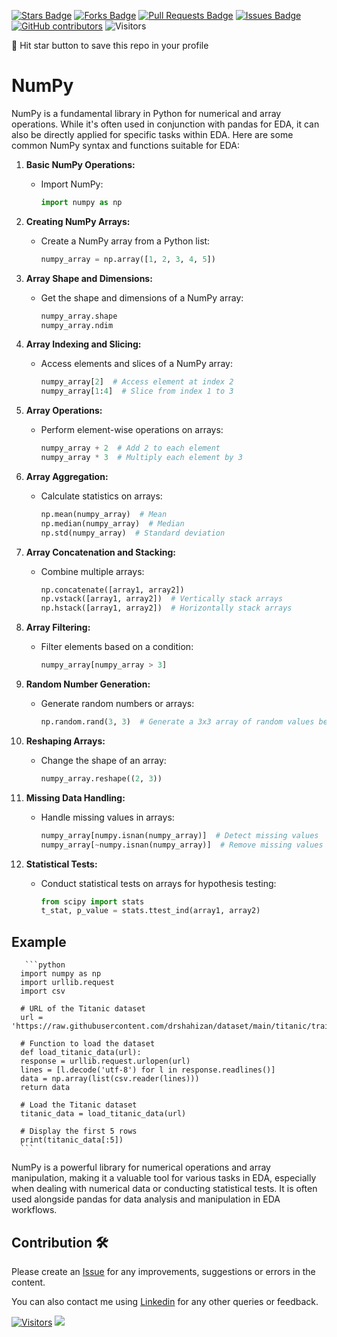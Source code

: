 
<a href="https://github.com/drshahizan/Python_EDA/stargazers"><img src="https://img.shields.io/github/stars/drshahizan/Python_EDA" alt="Stars Badge"/></a>
<a href="https://github.com/drshahizan/Python_EDA/network/members"><img src="https://img.shields.io/github/forks/drshahizan/Python_EDA" alt="Forks Badge"/></a>
<a href="https://github.com/drshahizan/Python_EDA/pulls"><img src="https://img.shields.io/github/issues-pr/drshahizan/Python_EDA" alt="Pull Requests Badge"/></a>
<a href="https://github.com/drshahizan/Python_EDA/issues"><img src="https://img.shields.io/github/issues/drshahizan/Python_EDA" alt="Issues Badge"/></a>
<a href="https://github.com/drshahizan/Python_EDA/graphs/contributors"><img alt="GitHub contributors" src="https://img.shields.io/github/contributors/drshahizan/Python_EDA?color=2b9348"></a>
![Visitors](https://api.visitorbadge.io/api/visitors?path=https%3A%2F%2Fgithub.com%2Fdrshahizan%2FPython_EDA&labelColor=%23d9e3f0&countColor=%23697689&style=flat)

🌟 Hit star button to save this repo in your profile

# NumPy

NumPy is a fundamental library in Python for numerical and array operations. While it's often used in conjunction with pandas for EDA, it can also be directly applied for specific tasks within EDA. Here are some common NumPy syntax and functions suitable for EDA:

1. **Basic NumPy Operations:**
   - Import NumPy:

      ```python
      import numpy as np
      ```

2. **Creating NumPy Arrays:**
   - Create a NumPy array from a Python list:

      ```python
      numpy_array = np.array([1, 2, 3, 4, 5])
      ```

3. **Array Shape and Dimensions:**
   - Get the shape and dimensions of a NumPy array:

      ```python
      numpy_array.shape
      numpy_array.ndim
      ```

4. **Array Indexing and Slicing:**
   - Access elements and slices of a NumPy array:

      ```python
      numpy_array[2]  # Access element at index 2
      numpy_array[1:4]  # Slice from index 1 to 3
      ```

5. **Array Operations:**
   - Perform element-wise operations on arrays:

      ```python
      numpy_array + 2  # Add 2 to each element
      numpy_array * 3  # Multiply each element by 3
      ```

6. **Array Aggregation:**
   - Calculate statistics on arrays:

      ```python
      np.mean(numpy_array)  # Mean
      np.median(numpy_array)  # Median
      np.std(numpy_array)  # Standard deviation
      ```

7. **Array Concatenation and Stacking:**
   - Combine multiple arrays:

      ```python
      np.concatenate([array1, array2])
      np.vstack([array1, array2])  # Vertically stack arrays
      np.hstack([array1, array2])  # Horizontally stack arrays
      ```

8. **Array Filtering:**
   - Filter elements based on a condition:

      ```python
      numpy_array[numpy_array > 3]
      ```

9. **Random Number Generation:**
   - Generate random numbers or arrays:

      ```python
      np.random.rand(3, 3)  # Generate a 3x3 array of random values between 0 and 1
      ```

10. **Reshaping Arrays:**
    - Change the shape of an array:

       ```python
       numpy_array.reshape((2, 3))
       ```

11. **Missing Data Handling:**
    - Handle missing values in arrays:

       ```python
       numpy_array[numpy.isnan(numpy_array)]  # Detect missing values
       numpy_array[~numpy.isnan(numpy_array)]  # Remove missing values
       ```

12. **Statistical Tests:**
    - Conduct statistical tests on arrays for hypothesis testing:

       ```python
       from scipy import stats
       t_stat, p_value = stats.ttest_ind(array1, array2)
       ```

## Example

       ```python
      import numpy as np
      import urllib.request
      import csv

      # URL of the Titanic dataset
      url = 'https://raw.githubusercontent.com/drshahizan/dataset/main/titanic/train.csv'

      # Function to load the dataset
      def load_titanic_data(url):
      response = urllib.request.urlopen(url)
      lines = [l.decode('utf-8') for l in response.readlines()]
      data = np.array(list(csv.reader(lines)))
      return data

      # Load the Titanic dataset
      titanic_data = load_titanic_data(url)

      # Display the first 5 rows
      print(titanic_data[:5])
      ```


NumPy is a powerful library for numerical operations and array manipulation, making it a valuable tool for various tasks in EDA, especially when dealing with numerical data or conducting statistical tests. It is often used alongside pandas for data analysis and manipulation in EDA workflows.

## Contribution 🛠️
Please create an [Issue](https://github.com/drshahizan/Python_EDA/issues) for any improvements, suggestions or errors in the content.

You can also contact me using [Linkedin](https://www.linkedin.com/in/drshahizan/) for any other queries or feedback.

[![Visitors](https://api.visitorbadge.io/api/visitors?path=https%3A%2F%2Fgithub.com%2Fdrshahizan&labelColor=%23697689&countColor=%23555555&style=plastic)](https://visitorbadge.io/status?path=https%3A%2F%2Fgithub.com%2Fdrshahizan)
![](https://hit.yhype.me/github/profile?user_id=81284918)


